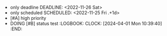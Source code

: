 - only deadline
  DEADLINE: <2022-11-26 Sat>
- only scheduled
  SCHEDULED: <2022-11-25 Fri .+1d>
- [#A] high priority
- DOING [#B] status test
  :LOGBOOK:
  CLOCK: [2024-04-01 Mon 10:39:40]
  :END:
